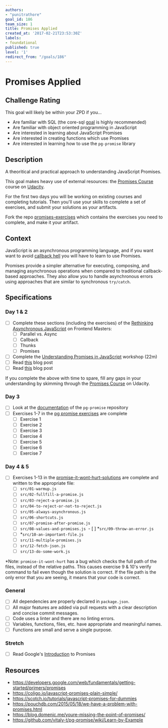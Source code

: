```yaml
---
authors:
- "punitrathore"
goal_id: 186
team_size: 1
title: Promises Applied
created_at: '2017-02-21T23:53:30Z'
labels:
- foundational
published: true
level: '1'
redirect_from: "/goals/186"
---
```


# Promises Applied

## Challenge Rating

This goal will likely be within your ZPD if you...

- Are familiar with SQL (the core-sql [goal](https://github.com/GuildCrafts/web-development-js/issues/178) is highly recommended)
- Are familiar with object oriented programming in JavaScript
- Are interested in learning about JavaScript Promises
- Are interested in creating functions which use Promises
- Are interested in learning how to use the `pg-promise` library

## Description

A theoritical and practical approach to understanding JavaScript Promises.

This goal makes heavy use of external resources: the [Promises Course][promises-course] course on [Udacity](https://www.udacity.com/).

For the first two days you will be working on existing courses and completing tutorials. Then you'll use your skills to complete a set of exercises, and submit your solutions as your artifacts.

Fork the repo [promises-exercises][promises-exercises] which contains the exercises you need to complete, and make it your artifact.


## Context

JavaScript is an asynchronous programming language, and if you want want to avoid [callback hell](http://callbackhell.com/) you will have to learn to use Promises.

Promises provide a simpler alternative for executing, composing, and managing asynchronous operations when compared to traditional callback-based approaches. They also allow you to handle asynchronous errors using approaches that are similar to synchronous `try/catch`.

## Specifications

### Day 1 & 2
- [ ] Complete these sections (including the exercises) of the [Rethinking Asynchronous JavaScript][fem-async-js] on Frontend Masters:
  - [ ] Parallel vs. Async
  - [ ] Callback
  - [ ] Thunks
  - [ ] Promises
- [ ] Complete the [Understanding Promises in JavaScript][treehouse-workshop-promises] workshop (22m)
- [ ] Read [this](https://coligo.io/javascript-promises-plain-simple/) blog post
- [ ] Read [this](https://scotch.io/tutorials/javascript-promises-for-dummies) blog post

If you complete the above with time to spare, fill any gaps in your understanding by skimming through the [Promises Course][promises-course] on Udacity.

### Day 3
- [ ] Look at the [documentation](https://github.com/vitaly-t/pg-promise/wiki/Learn-by-Example) of the `pg-promise` repository
- [ ] Exercises 1-7 in the [pg promise exercises][pg-promise-exercises] are complete
  - [ ] Exercise 1
  - [ ] Exercise 2
  - [ ] Exercise 3
  - [ ] Exercise 4
  - [ ] Exercise 5
  - [ ] Exercise 6
  - [ ] Exercise 7

### Day 4 & 5
- [ ] Exercises 1-13 in the [promise-it-wont-hurt-solutions][promise-it-wont-hurt-solutions] are complete and written to the appropriate file:
  - [ ] `src/01-warmup.js`
  - [ ] `src/02-fullfill-a-promise.js`
  - [ ] `src/03-reject-a-promise.js`
  - [ ] `src/04-to-reject-or-not-to-reject.js`
  - [ ] `src/05-always-asynchronous.js`
  - [ ] `src/06-shortcuts.js`
  - [ ] `src/07-promise-after-promise.js`
  - [ ] `src/08-values-and-promises.js`
  - [ ] *`src/09-throw-an-error.js`
  - [ ] *`src/10-an-important-file.js`
  - [ ] `src/11-multiple-promises.js`
  - [ ] `src/12-fetch-json.js`
  - [ ] `src/13-do-some-work.js`

*Note: `promise-it-wont-hurt` has a bug which checks the full path of the files, instead of the relative paths. This causes exercise 9 & 10's verify command to fail even though the solution is correct. If the file path is the only error that you are seeing, it means that your code is correct.

### General
- [ ] All dependencies are properly declared in `package.json`.
- [ ] All major features are added via pull requests with a clear description and concise commit messages.
- [ ] Code uses a linter and there are no linting errors.
- [ ] Variables, functions, files, etc. have appropriate and meaningful names.
- [ ] Functions are small and serve a single purpose.

### Stretch
- [ ] Read Google's [Introduction](https://developers.google.com/web/fundamentals/getting-started/primers/promises) to Promises

## Resources
- https://developers.google.com/web/fundamentals/getting-started/primers/promises
- https://coligo.io/javascript-promises-plain-simple/
- https://scotch.io/tutorials/javascript-promises-for-dummies
- https://pouchdb.com/2015/05/18/we-have-a-problem-with-promises.html
- https://blog.domenic.me/youre-missing-the-point-of-promises/
- https://github.com/vitaly-t/pg-promise/wiki/Learn-by-Example

[promise-it-wont-hurt-solutions]: https://github.com/GuildCrafts/promises-exercises/tree/master/promise-it-wont-hurt-solutions
[promises-course]: https://www.udacity.com/course/javascript-promises--ud898
[pg-promise-exercises]: https://github.com/GuildCrafts/promises-exercises/tree/master/pg-promise-exercises
[promises-exercises]: https://github.com/GuildCrafts/promises-exercises
[treehouse-workshop-promises]: https://teamtreehouse.com/library/understanding-promises-in-javascript
[fem-async-js]: https://frontendmasters.com/courses/rethinking-async-js/
